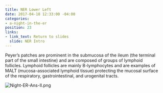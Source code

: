 ```yaml
---
title: NER Lower Left
date: 2017-04-18 12:33:00 -04:00
categories:
- a-night-in-the-er
position: 23
links:
- link_text: Return to slides
  slide: NER Intro
---
```


Peyer’s patches are prominent in the submucosa of the ileum (the terminal part of the small intestine) and are composed of groups of lymphoid follicles. Lymphoid follicles are mainly B-lymphocytes and are examples of MALT (mucosa-associated lymphoid tissue) protecting the mucosal surface of the respiratory, gastrointestinal, and urogenital tracts.

![Night-ER-Ans-II.png](/uploads/Night-ER-Ans-II.png)